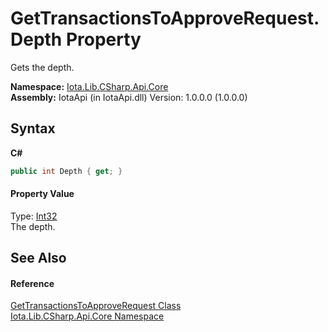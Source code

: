 # GetTransactionsToApproveRequest.Depth Property 
 

Gets the depth.

**Namespace:**&nbsp;<a href="N_Iota_Lib_CSharp_Api_Core">Iota.Lib.CSharp.Api.Core</a><br />**Assembly:**&nbsp;IotaApi (in IotaApi.dll) Version: 1.0.0.0 (1.0.0.0)

## Syntax

**C#**<br />
``` C#
public int Depth { get; }
```


#### Property Value
Type: <a href="http://msdn2.microsoft.com/en-us/library/td2s409d" target="_blank">Int32</a><br />The depth.

## See Also


#### Reference
<a href="T_Iota_Lib_CSharp_Api_Core_GetTransactionsToApproveRequest">GetTransactionsToApproveRequest Class</a><br /><a href="N_Iota_Lib_CSharp_Api_Core">Iota.Lib.CSharp.Api.Core Namespace</a><br />
